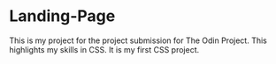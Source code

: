 # Landing-Page
This is my project for the project submission for The Odin Project. This highlights my skills in CSS. It is my first CSS project.